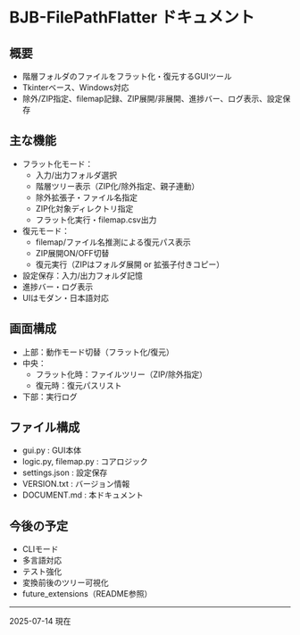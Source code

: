 # BJB-FilePathFlatter ドキュメント

## 概要
- 階層フォルダのファイルをフラット化・復元するGUIツール
- Tkinterベース、Windows対応
- 除外/ZIP指定、filemap記録、ZIP展開/非展開、進捗バー、ログ表示、設定保存

## 主な機能
- フラット化モード：
  - 入力/出力フォルダ選択
  - 階層ツリー表示（ZIP化/除外指定、親子連動）
  - 除外拡張子・ファイル名指定
  - ZIP化対象ディレクトリ指定
  - フラット化実行・filemap.csv出力
- 復元モード：
  - filemap/ファイル名推測による復元パス表示
  - ZIP展開ON/OFF切替
  - 復元実行（ZIPはフォルダ展開 or 拡張子付きコピー）
- 設定保存：入力/出力フォルダ記憶
- 進捗バー・ログ表示
- UIはモダン・日本語対応

## 画面構成
- 上部：動作モード切替（フラット化/復元）
- 中央：
  - フラット化時：ファイルツリー（ZIP/除外指定）
  - 復元時：復元パスリスト
- 下部：実行ログ

## ファイル構成
- gui.py : GUI本体
- logic.py, filemap.py : コアロジック
- settings.json : 設定保存
- VERSION.txt : バージョン情報
- DOCUMENT.md : 本ドキュメント

## 今後の予定
- CLIモード
- 多言語対応
- テスト強化
- 変換前後のツリー可視化
- future_extensions（README参照）

---
2025-07-14 現在
